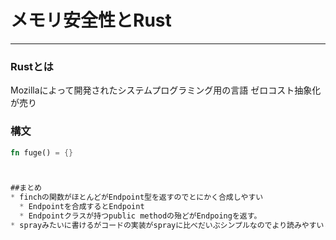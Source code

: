 # メモリ安全性とRust
________



### Rustとは

Mozillaによって開発されたシステムプログラミング用の言語
ゼロコスト抽象化が売り



### 構文

```rs
fn fuge() = {} 



##まとめ
* finchの関数がほとんどがEndpoint型を返すのでとにかく合成しやすい
  * Endpointを合成するとEndpoint
  * Endpointクラスが持つpublic methodの殆どがEndpoingを返す。
* sprayみたいに書けるがコードの実装がsprayに比べだいぶシンプルなのでより読みやすいと思う。







